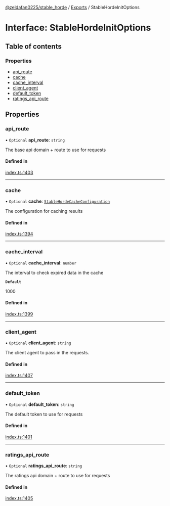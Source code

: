 [@zeldafan0225/stable_horde](../README.md) / [Exports](../modules.md) / StableHordeInitOptions

# Interface: StableHordeInitOptions

## Table of contents

### Properties

- [api\_route](StableHordeInitOptions.md#api_route)
- [cache](StableHordeInitOptions.md#cache)
- [cache\_interval](StableHordeInitOptions.md#cache_interval)
- [client\_agent](StableHordeInitOptions.md#client_agent)
- [default\_token](StableHordeInitOptions.md#default_token)
- [ratings\_api\_route](StableHordeInitOptions.md#ratings_api_route)

## Properties

### api\_route

• `Optional` **api\_route**: `string`

The base api domain + route to use for requests

#### Defined in

[index.ts:1403](https://github.com/ZeldaFan0225/stable_horde/blob/3b7418e/index.ts#L1403)

___

### cache

• `Optional` **cache**: [`StableHordeCacheConfiguration`](StableHordeCacheConfiguration.md)

The configuration for caching results

#### Defined in

[index.ts:1394](https://github.com/ZeldaFan0225/stable_horde/blob/3b7418e/index.ts#L1394)

___

### cache\_interval

• `Optional` **cache\_interval**: `number`

The interval to check expired data in the cache

**`Default`**

1000

#### Defined in

[index.ts:1399](https://github.com/ZeldaFan0225/stable_horde/blob/3b7418e/index.ts#L1399)

___

### client\_agent

• `Optional` **client\_agent**: `string`

The client agent to pass in the requests.

#### Defined in

[index.ts:1407](https://github.com/ZeldaFan0225/stable_horde/blob/3b7418e/index.ts#L1407)

___

### default\_token

• `Optional` **default\_token**: `string`

The default token to use for requests

#### Defined in

[index.ts:1401](https://github.com/ZeldaFan0225/stable_horde/blob/3b7418e/index.ts#L1401)

___

### ratings\_api\_route

• `Optional` **ratings\_api\_route**: `string`

The ratings api domain + route to use for requests

#### Defined in

[index.ts:1405](https://github.com/ZeldaFan0225/stable_horde/blob/3b7418e/index.ts#L1405)
